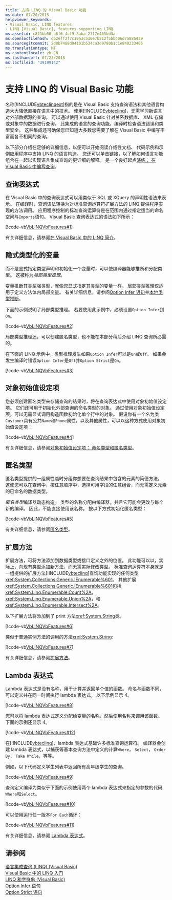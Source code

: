 ```yaml
---
title: 支持 LINQ 的 Visual Basic 功能
ms.date: 07/20/2015
helpviewer_keywords:
- Visual Basic, LINQ features
- LINQ [Visual Basic], features supporting LINQ
ms.assetid: c821bb50-b6f6-4cf9-8aba-2717e465bd3a
ms.openlocfilehash: db2eff2f7c19a3c510e7b212f5bb406d7a885439
ms.sourcegitcommit: 2d8b7488d94101b534ca3e9780b1c1e840233405
ms.translationtype: MT
ms.contentlocale: zh-CN
ms.lasthandoff: 07/23/2018
ms.locfileid: "39199142"
---
```

# <a name="visual-basic-features-that-support-linq"></a>支持 LINQ 的 Visual Basic 功能
名称[!INCLUDE[vbteclinqext](~/includes/vbteclinqext-md.md)]指的是在 Visual Basic 支持查询语法和其他语言构造大大降低直接在语言中的技术。 使用[!INCLUDE[vbteclinq](~/includes/vbteclinq-md.md)]，无需学习新语言对外部数据源的查询。 可以通过使用 Visual Basic 针对关系数据库、 XML 存储或对象中的数据进行查询。 此集成的语言的查询功能，编译时检查语法错误和类型安全。 这种集成还可确保您已知道大多数您需要了解在 Visual Basic 中编写丰富而各不相同的查询。  
  
 以下部分介绍在足够的详细信息，以便可以开始阅读介绍性文档、 代码示例和示例应用程序中支持 LINQ 的语言构造。 您还可以单击链接，以了解如何语言功能组合在一起以实现语言集成查询的更详细的解释。 是一个良好起点[演练： 在 Visual Basic 中编写查询](../../../../visual-basic/programming-guide/concepts/linq/walkthrough-writing-queries.md)。  
  
## <a name="query-expressions"></a>查询表达式  
 在 Visual Basic 中的查询表达式可以用类似于 SQL 或 XQuery 的声明性语法来表示。 在编译时，查询语法转换为对标准查询运算符扩展方法的 LINQ 提供程序实现的方法调用。 应用程序控制的标准查询运算符是在范围内通过指定适当的命名空间与`Imports`语句。 Visual Basic 查询表达式的语法如下所示：  
  
 [!code-vb[VbLINQVbFeatures#1](../../../../visual-basic/programming-guide/concepts/linq/codesnippet/VisualBasic/features-that-support-linq_1.vb)]  
  
 有关详细信息，请参阅[在 Visual Basic 中的 LINQ 简介](../../../../visual-basic/programming-guide/language-features/linq/introduction-to-linq.md)。  
  
## <a name="implicitly-typed-variables"></a>隐式类型化的变量  
 而不是显式指定类型声明和初始化一个变量时，可以使编译器能够推断和分配类型。 这被称为*局部类型推理*。  
  
 变量推断其类型强类型，就像您显式指定其类型的变量一样。 局部类型推理仅适用于定义方法体内局部变量。 有关详细信息，请参阅[Option Infer 语句](../../../../visual-basic/language-reference/statements/option-infer-statement.md)并[本地类型推断](../../../../visual-basic/programming-guide/language-features/variables/local-type-inference.md)。  
  
 下面的示例说明了局部类型推理。 若要使用此示例中，必须设置`Option Infer`到`On`。  
  
 [!code-vb[VbLINQVbFeatures#2](../../../../visual-basic/programming-guide/concepts/linq/codesnippet/VisualBasic/features-that-support-linq_2.vb)]  
  
 局部类型推理还，可以创建匿名类型，也不能在本部分稍后介绍 LINQ 查询所必需的。  
  
 在下面的 LINQ 示例中，类型推理发生如果`Option Infer`可以是`On`或`Off`。 如果会发生编译时错误`Option Infer`是`Off`并`Option Strict`是`On`。  
  
 [!code-vb[VbLINQVbFeatures#3](../../../../visual-basic/programming-guide/concepts/linq/codesnippet/VisualBasic/features-that-support-linq_3.vb)]  
  
## <a name="object-initializers"></a>对象初始值设定项  
 您必须创建匿名类型来存储查询的结果时，将在查询表达式中使用对象初始值设定项。 它们还可用于初始化外部查询的命名类型的对象。 通过使用对象初始值设定项，可以无需显式调用构造函数初始化单个行中的对象。 假设你有一个名为类`Customer`具有公共`Name`和`Phone`属性，以及其他属性，可以以这种方式使用对象初始值设定项：  
  
 [!code-vb[VbLINQVbFeatures#4](../../../../visual-basic/programming-guide/concepts/linq/codesnippet/VisualBasic/features-that-support-linq_4.vb)]  
  
 有关详细信息，请参阅[对象初始值设定项： 命名类型和匿名类型](../../../../visual-basic/programming-guide/language-features/objects-and-classes/object-initializers-named-and-anonymous-types.md)。  
  
## <a name="anonymous-types"></a>匿名类型  
 匿名类型提供的一组属性临时分组你想要在查询结果中包含的元素的简便方法。 这使您可以在查询中，按任意顺序中，选择可用字段的任意组合，而无需定义元素的已命名的数据类型。  
  
 *匿名类型*编译器动态构造。 类型的名称分配由编译器，并且它可能会更改与每个新的编译。 因此，不能直接使用该名称。 按以下方式初始化匿名类型：  
  
 [!code-vb[VbLINQVbFeatures#5](../../../../visual-basic/programming-guide/concepts/linq/codesnippet/VisualBasic/features-that-support-linq_5.vb)]  
  
 有关详细信息，请参阅[匿名类型](../../../../visual-basic/programming-guide/language-features/objects-and-classes/anonymous-types.md)。  
  
## <a name="extension-methods"></a>扩展方法  
 扩展方法，可将方法添加到数据类型或接口定义之外的位置。 此功能可以以，实际上，向现有类型添加新方法，而无需实际修改类型。 标准查询运算符本身就是一组提供的扩展方法[!INCLUDE[vbteclinq](~/includes/vbteclinq-md.md)]查询功能实现的任何类型<xref:System.Collections.Generic.IEnumerable%601>。 其他扩展<xref:System.Collections.Generic.IEnumerable%601>包括<xref:System.Linq.Enumerable.Count%2A>， <xref:System.Linq.Enumerable.Union%2A>，和<xref:System.Linq.Enumerable.Intersect%2A>。  
  
 以下扩展方法将添加到了 print 方法<xref:System.String>类。  
  
 [!code-vb[VbLINQVbFeatures#6](../../../../visual-basic/programming-guide/concepts/linq/codesnippet/VisualBasic/features-that-support-linq_6.vb)]  
  
 类似于普通实例方法的调用的方法<xref:System.String>:  
  
 [!code-vb[VbLINQVbFeatures#7](../../../../visual-basic/programming-guide/concepts/linq/codesnippet/VisualBasic/features-that-support-linq_7.vb)]  
  
 有关详细信息，请参阅[扩展方法](../../../../visual-basic/programming-guide/language-features/procedures/extension-methods.md)。  
  
## <a name="lambda-expressions"></a>Lambda 表达式  
 Lambda 表达式是没有名称，用于计算并返回单个值的函数。 命名与函数不同，可以定义并在同一时间执行 lambda 表达式。 以下示例显示 4。  
  
 [!code-vb[VbLINQVbFeatures#8](../../../../visual-basic/programming-guide/concepts/linq/codesnippet/VisualBasic/features-that-support-linq_8.vb)]  
  
 您可以将 lambda 表达式定义分配给变量的名称，然后使用名称来调用该函数。 下面的示例还显示 4。  
  
 [!code-vb[VbLINQVbFeatures#12](../../../../visual-basic/programming-guide/concepts/linq/codesnippet/VisualBasic/features-that-support-linq_9.vb)]  
  
 在[!INCLUDE[vbteclinq](~/includes/vbteclinq-md.md)]，lambda 表达式基础许多标准查询运算符。 编译器会创建 lambda 表达式，以捕获等基本查询方法中定义的计算`Where`， `Select`， `Order By`， `Take While`，等等。  
  
 例如，以下代码定义学生列表中返回所有高年级学生的查询。  
  
 [!code-vb[VbLINQVbFeatures#9](../../../../visual-basic/programming-guide/concepts/linq/codesnippet/VisualBasic/features-that-support-linq_10.vb)]  
  
 查询定义编译为类似于下面的示例使用两个 lambda 表达式来指定的参数的代码`Where`和`Select`。  
  
 [!code-vb[VbLINQVbFeatures#10](../../../../visual-basic/programming-guide/concepts/linq/codesnippet/VisualBasic/features-that-support-linq_11.vb)]  
  
 可以使用运行任一版本`For Each`循环：  
  
 [!code-vb[VbLINQVbFeatures#11](../../../../visual-basic/programming-guide/concepts/linq/codesnippet/VisualBasic/features-that-support-linq_12.vb)]  
  
 有关详细信息，请参阅 [Lambda 表达式](../../../../visual-basic/programming-guide/language-features/procedures/lambda-expressions.md)。  
  
## <a name="see-also"></a>请参阅  
 [语言集成查询 (LINQ) (Visual Basic)](../../../../visual-basic/programming-guide/concepts/linq/index.md)  
 [Visual Basic 中的 LINQ 入门](../../../../visual-basic/programming-guide/concepts/linq/getting-started-with-linq.md)  
 [LINQ 和字符串 (Visual Basic)](../../../../visual-basic/programming-guide/concepts/linq/linq-and-strings.md)  
 [Option Infer 语句](../../../../visual-basic/language-reference/statements/option-infer-statement.md)  
 [Option Strict 语句](../../../../visual-basic/language-reference/statements/option-strict-statement.md)
